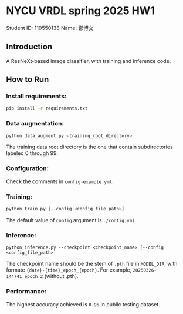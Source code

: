 # NYCU VRDL spring 2025 HW1

Student ID: 110550138
Name: 鄭博文

## Introduction

A ResNeXt-based image classifier, with training and inference code.

## How to Run

### Install requirements:

  ```bash
  pip install -r requirements.txt
  ```

### Data augmentation:

  ```bash
  python data_augment.py <training_root_directory>
  ```
  The training data root directory is the one that contain subdirectories labeled 0 through 99.

### Configuration:

  Check the comments in `config-example.yml`.

### Training:

  ```bash
  python train.py [--config <config_file_path>]
  ```
  The default value of `config` argument is `./config.yml`.

### Inference:

  ```
  python inference.py --checkpoint <checkpoint_name> [--config <config_file_path>]
  ```
  The checkpoint name should be the stem of `.pth` file in `MODEL_DIR`, with formate `{date}-{time}_epoch_{epoch}`. For example, `20250326-144741_epoch_2` (without .pth).

### Performance:

  The highest accuracy achieved is `0.95` in public testing dataset.